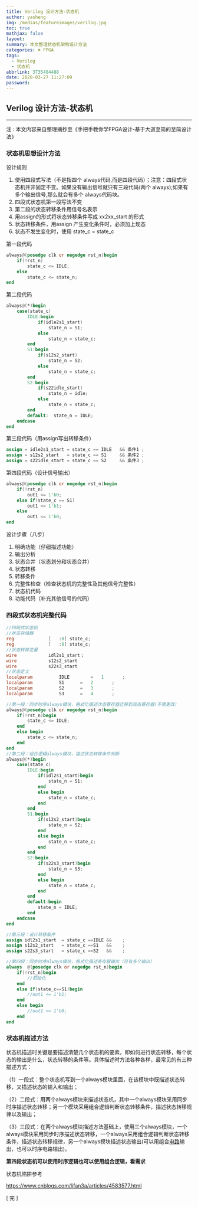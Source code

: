 ```yaml
---
title: Verilog 设计方法-状态机
author: yasheng
img: /medias/featureimages/verilog.jpg
toc: true
mathjax: false
layout: 
summary: 本文整理状态机架构设计方法
categories: ☸ FPGA
tags:
  - Verilog
  - 状态机
abbrlink: 3735404488
date: 2020-03-27 11:27:09
password:
---
```


## Verilog 设计方法-状态机

---

注 : 本文内容来自整理摘抄至《手把手教你学FPGA设计-基于大道至简的至简设计法》

### **状态机思想设计方法**

设计规则

1. 使用四段式写法（不是指四个 always代码,而是四段代码）；注意：四段式状态机并非固定不变。如果没有输出信号就只有三段代码(两个 always);如果有多个输出信号,那么就会有多个 always代码块。
2. 四段式状态机第一段写法不变
3. 第二段的状态转移条件用信号名表示
4. 用assign的形式将状态转移条件写成 xx2xx_start 的形式
5. 状态转移条件，用assign 产生变化条件时，必须加上现态
6. 状态不发生变化时，使用 state_c = state_c

第一段代码

```verilog
always@(posedge clk or negedge rst_n)begin    
    if(!rst_n)        
        state_c <= IDLE;    
    else        
        state_c <= state_n; 
end
```

第二段代码

```verilog
always@(*)begin    
    case(state_c)        
        IDLE:begin            
            if(idle2s1_start)                
                state_n = S1;            
            else                
                state_n = state_c;        
        end        
        S1:begin            
            if(s12s2_start)                
                state_n = S2;            
            else                
                state_n = state_c;        
        end        
        S2:begin            
            if(s22idle_start)                
                state_n = idle;            
            else                
                state_n = state_c;        
        end        
        default:  state_n = IDLE;     
    endcase 
end
```

第三段代码（用assign写出转移条件）

```verilog
assign = idle2s1_start = state_c == IDLE   && 条件1 ; 
assign = s12s2_start   = state_c == S1 	   && 条件2 ; 
assign = s22idle_start = state_c == S2     && 条件3 ;
```

第四段代码（设计信号输出）

```verilog
always@(posedge clk or negedge rst_n)begin    
    if(!rst_n)        
        out1 <= 1'b0;    
    else if(state_c == S1)        
        out1 <= 1'b1;    
    else        
        out1 <= 1'b0; 
end
```

设计步骤（八步）

1. 明确功能（仔细描述功能）
2. 输出分析
3. 状态合并（状态划分和状态合并）
4. 状态转移
5. 转移条件
6. 完整性检查（检查状态机的完整性及其他信号完整性）
7. 状态机代码
8. 功能代码（补充其他信号的代码）

### 四段式状态机完整代码

```verilog
//四段式状态机
//状态存储器
reg				[	:0]	state_c;
reg				[	:0]	state_c;
//状态转移变量
wire			idl2s1_start；
wire			s12s2_start
wire			s22s3_start
//状态定义
localparam			IDLE		=	1		;
localparam			S1		=	2		;
localparam			S2		=	3		;
localparam			S3		=	4		;

//第一段：同步时序always模块，格式化描述次态寄存器迁移到现态寄存器(不需更改）
always@(posedge clk or negedge rst_n)begin
    if(!rst_n)begin
        state_c <= IDLE;
    end
    else begin
        state_c <= state_n;
    end
end
//第二段：组合逻辑always模块，描述状态转移条件判断
always@(*)begin
    case(state_c)
        IDLE:begin
            if(idl2s1_start)begin
                state_n = S1;
            end
            else begin
                state_n = state_c;
            end
        end
        S1:begin
            if(s12s2_start)begin
                state_n = S2;
            end
            else begin
                state_n = state_c;
            end
        end
        S2:begin
            if(s22s3_start)begin
                state_n = S3;
            end
            else begin
                state_n = state_c;
            end
        end
        default:begin
            state_n = IDLE;
        end
    endcase
end

//第三段：设计转移条件
assign idl2s1_start  = state_c ==IDLE && 	;
assign s12s2_start   = state_c ==S1   && 	;
assign s22s3_start   = state_c ==S2   && 	;

//第四段：同步时序always模块，格式化描述寄存器输出（可有多个输出）
always  @(posedge clk or negedge rst_n)begin
    if(!rst_n)begin     
        //初始化
    end
    else if(state_c==S1)begin
        //out1 <= 1'b1;
    end
    else begin
        //out1 <= 1'b0;
    end
end
```



### 状态机描述方法

状态机描述时关键是要描述清楚几个状态机的要素，即如何进行状态转移，每个状态的输出是什么，状态转移的条件等。具体描述时方法各种各样，最常见的有三种描述方式：

（1）一段式：整个状态机写到一个always模块里面，在该模块中既描述状态转移，又描述状态的输入和输出；

（2）二段式：用两个always模块来描述状态机，其中一个always模块采用同步时序描述状态转移；另一个模块采用组合逻辑判断状态转移条件，描述状态转移规律以及输出；

（3）三段式：在两个always模块描述方法基础上，使用三个always模块，一个always模块采用同步时序描述状态转移，一个always采用组合逻辑判断状态转移条件，描述状态转移规律，另一个always模块描述状态输出(可以用组合[电路](http://bbs.elecfans.com/zhuti_dianlu_1.html)输出，也可以时序电路输出)。

 

**第四段状态机可以使用时序逻辑也可以使用组合逻辑，看需求**

状态机陷阱参考

https://www.cnblogs.com/lifan3a/articles/4583577.html



[  完  ]
